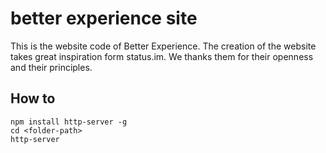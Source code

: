 # better experience site

This is the website code of Better Experience.
The creation of the website takes great inspiration form status.im.
We thanks them for their openness and their principles.

## How to

```
npm install http-server -g
cd <folder-path>
http-server
```
